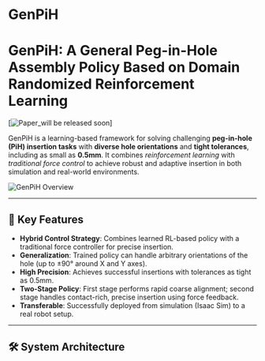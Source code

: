 # GenPiH
# GenPiH: A General Peg-in-Hole Assembly Policy Based on Domain Randomized Reinforcement Learning

[![Paper_will be released soon](https://img.shields.io/badge/RAAD%202025-Paper-blue)]

GenPiH is a learning-based framework for solving challenging **peg-in-hole (PiH) insertion tasks** with **diverse hole orientations** and **tight tolerances**, including as small as **0.5mm**. It combines *reinforcement learning* with *traditional force control* to achieve robust and adaptive insertion in both simulation and real-world environments.

![GenPiH Overview](link_to_overview_image.png)

---

## 🧠 Key Features

- **Hybrid Control Strategy**: Combines learned RL-based policy with a traditional force controller for precise insertion.
- **Generalization**: Trained policy can handle arbitrary orientations of the hole (up to ±90° around X and Y axes).
- **High Precision**: Achieves successful insertions with tolerances as tight as 0.5mm.
- **Two-Stage Policy**: First stage performs rapid coarse alignment; second stage handles contact-rich, precise insertion using force feedback.
- **Transferable**: Successfully deployed from simulation (Isaac Sim) to a real robot setup.

---

## 🛠️ System Architecture

